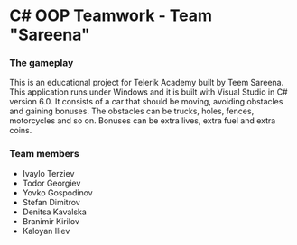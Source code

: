 ﻿C# OOP Teamwork - Team "Sareena"
============

### The gameplay ###

This is an educational project for Telerik Academy built by Teem Sareena. This application runs under Windows and it is built with Visual Studio in C# version 6.0. It consists of a car that should be moving, avoiding obstacles and gaining bonuses. The obstacles can be trucks, holes, fences, motorcycles and so on. Bonuses can be extra lives, extra fuel and extra coins.

### Team members ###

- Ivaylo Terziev
- Todor Georgiev
- Yovko Gospodinov
- Stefan Dimitrov
- Denitsa Kavalska
- Branimir Kirilov
- Kaloyan Iliev
